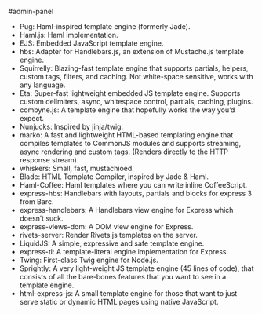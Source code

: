 #admin-panel

- Pug: Haml-inspired template engine (formerly Jade).
- Haml.js: Haml implementation.
- EJS: Embedded JavaScript template engine.
- hbs: Adapter for Handlebars.js, an extension of Mustache.js template engine.
- Squirrelly: Blazing-fast template engine that supports partials, helpers, custom tags, filters, and caching. Not white-space sensitive, works with any language.
- Eta: Super-fast lightweight embedded JS template engine. Supports custom delimiters, async, whitespace control, partials, caching, plugins.
- combyne.js: A template engine that hopefully works the way you’d expect.
- Nunjucks: Inspired by jinja/twig.
- marko: A fast and lightweight HTML-based templating engine that compiles templates to CommonJS modules and supports streaming, async rendering and custom tags. (Renders directly to the HTTP response stream).
- whiskers: Small, fast, mustachioed.
- Blade: HTML Template Compiler, inspired by Jade & Haml.
- Haml-Coffee: Haml templates where you can write inline CoffeeScript.
- express-hbs: Handlebars with layouts, partials and blocks for express 3 from Barc.
- express-handlebars: A Handlebars view engine for Express which doesn’t suck.
- express-views-dom: A DOM view engine for Express.
- rivets-server: Render Rivets.js templates on the server.
- LiquidJS: A simple, expressive and safe template engine.
- express-tl: A template-literal engine implementation for Express.
- Twing: First-class Twig engine for Node.js.
- Sprightly: A very light-weight JS template engine (45 lines of code), that consists of all the bare-bones features that you want to see in a template engine.
- html-express-js: A small template engine for those that want to just serve static or dynamic HTML pages using native JavaScript.